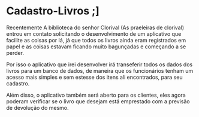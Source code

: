 #                                                     Cadastro-Livros ;]

Recentemente A biblioteca do senhor Clorival (As praeleiras de clorival) entrou em contato solicitando o
desenvolvimento de um aplicativo que facilite as coisas por lá, já que todos os livros ainda eram registrados em 
papel e as coisas estavam ficando muito bagunçadas e começando a se perder.

Por isso o aplicativo que irei desenvolver irá transeferir todos os dados dos livros para um banco de dados, de maneira que
os funcionários tenham um acesso mais simples e sem estesse dos itens ali encontrados, para seu cadastro.

Além disso, o aplicativo também será aberto para os clientes, eles agora poderam verificar se o livro que desejam está emprestado
com a previsão de devolução do mesmo.
